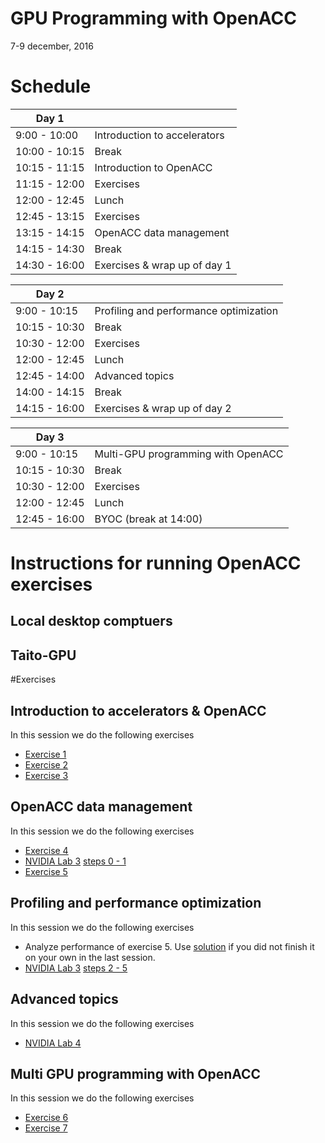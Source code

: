 # GPU Programming with OpenACC

7-9 december, 2016

# Schedule


| Day 1         |                              |
| ------------- | ---------------------------- 
| 9:00  - 10:00 | Introduction to accelerators 
| 10:00 - 10:15 | Break                        
| 10:15 - 11:15 | Introduction to OpenACC  
| 11:15 - 12:00 | Exercises
| 12:00 - 12:45 | Lunch
| 12:45 - 13:15 | Exercises
| 13:15 - 14:15 | OpenACC data management
| 14:15 - 14:30 | Break
| 14:30 - 16:00 | Exercises & wrap up of day 1


| Day 2         |                              |
| ------------- | ---------------------------- 
| 9:00  - 10:15 | Profiling and performance optimization
| 10:15 - 10:30 | Break
| 10:30 - 12:00 | Exercises
| 12:00 - 12:45 | Lunch
| 12:45 - 14:00 | Advanced topics
| 14:00 - 14:15 | Break
| 14:15 - 16:00 | Exercises & wrap up of day 2

| Day 3         |                              |
| ------------- | ---------------------------- 
| 9:00  - 10:15 | Multi-GPU programming with OpenACC
| 10:15 - 10:30 | Break
| 10:30 - 12:00 | Exercises
| 12:00 - 12:45 | Lunch
| 12:45 - 16:00 | BYOC (break at 14:00)



# Instructions for running OpenACC exercises

## Local desktop comptuers

## Taito-GPU



#Exercises

## Introduction to accelerators  & OpenACC

In this session we do the following exercises
 * [Exercise 1 ](/exercises/ex1/)
 * [Exercise 2 ](/exercises/ex2/)
 * [Exercise 3 ](/exercises/ex3/)
 
<!--INCLUDE-exercises/ex1/README.md-->
<!--INCLUDE-exercises/ex2/README.md-->
<!--INCLUDE-exercises/ex3/README.md-->


## OpenACC data management

In this session we do the following exercises
 * [Exercise 4 ](/exercises/ex4/)
 * [NVIDIA Lab 3](/nvidia-labs/lab3/) [steps 0 - 1](/nvidia-labs/lab3/steps-0-1.md) 
 * [Exercise 5 ](/exercises/ex5/)
  


<!--INCLUDE-exercises/ex4/README.md-->


## Profiling and performance optimization 


In this session we do the following exercises
 * Analyze performance of exercise 5. Use [solution](/exercises/ex5/solution) if you did not finish it on your own in the last session.
 * [NVIDIA Lab 3](/nvidia-labs/lab3/) [steps 2 - 5](/nvidia-labs/lab3/steps-2-5.md) 



## Advanced topics
In this session we do the following exercises
 * [NVIDIA Lab 4](/nvidia-labs/lab4.pipelining/)
 

## Multi GPU programming with OpenACC
In this session we do the following exercises 
 * [Exercise 6 ](/exercises/ex6/)
 * [Exercise 7 ](/exercises/ex7/)






